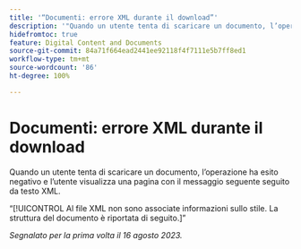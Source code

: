```yaml
---
title: '“Documenti: errore XML durante il download”'
description: '"Quando un utente tenta di scaricare un documento, l’operazione ha esito negativo e l’utente visualizza una pagina con un messaggio seguito da testo XML.”'
hidefromtoc: true
feature: Digital Content and Documents
source-git-commit: 84a71f664ead2441ee92118f4f7111e5b7ff8ed1
workflow-type: tm+mt
source-wordcount: '86'
ht-degree: 100%

---
```



# Documenti: errore XML durante il download

<!--WF, WFP TOCs-->

Quando un utente tenta di scaricare un documento, l’operazione ha esito negativo e l’utente visualizza una pagina con il messaggio seguente seguito da testo XML.

“[!UICONTROL Al file XML non sono associate informazioni sullo stile. La struttura del documento è riportata di seguito.]”

_Segnalato per la prima volta il 16 agosto 2023._
